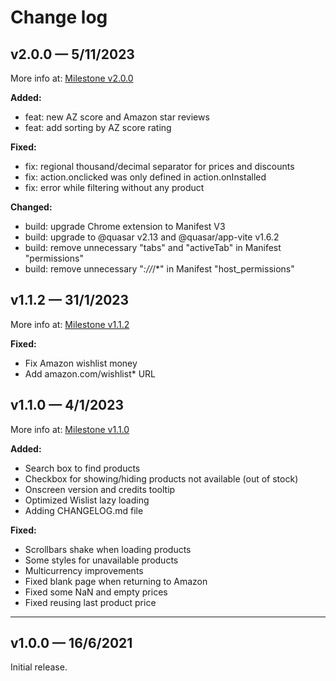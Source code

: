 # Change log

## v2.0.0 — 5/11/2023

More info at: [Milestone v2.0.0](https://github.com/AZ-Wish/AZ-WishList/milestone/1)

**Added:**
 - feat: new AZ score and Amazon star reviews
 - feat: add sorting by AZ score rating

**Fixed:**
 - fix: regional thousand/decimal separator for prices and discounts
 - fix: action.onclicked was only defined in action.onInstalled
 - fix: error while filtering without any product

**Changed:**
 - build: upgrade Chrome extension to Manifest V3
 - build: upgrade to @quasar v2.13 and @quasar/app-vite v1.6.2
 - build: remove unnecessary "tabs" and "activeTab" in Manifest "permissions"
 - build: remove unnecessary "*://*/*" in Manifest "host_permissions"

## v1.1.2 — 31/1/2023

More info at: [Milestone v1.1.2](https://github.com/AZ-Wish/bew/milestone/3)

**Fixed:**
 - Fix Amazon wishlist money
 - Add amazon.com/wishlist* URL

## v1.1.0 — 4/1/2023

More info at: [Milestone v1.1.0](https://github.com/AZ-Wish/bew/issues?q=is%3Aissue+milestone%3A%22Version+1.1)

**Added:**
- Search box to find products
- Checkbox for showing/hiding products not available (out of stock)
- Onscreen version and credits tooltip
- Optimized Wislist lazy loading
- Adding CHANGELOG.md file

**Fixed:**
- Scrollbars shake when loading products
- Some styles for unavailable products
- Multicurrency improvements
- Fixed blank page when returning to Amazon
- Fixed some NaN and empty prices
- Fixed reusing last product price

---

## v1.0.0 — 16/6/2021

Initial release.